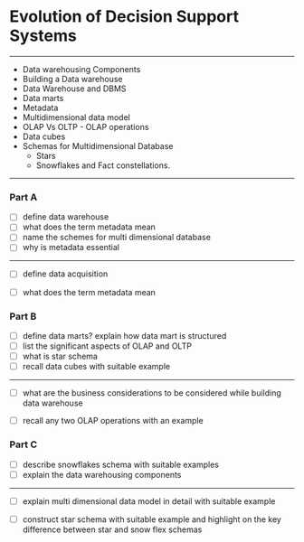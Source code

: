 # Evolution of Decision Support Systems
---
- Data warehousing Components
- Building a Data warehouse
- Data Warehouse and DBMS
- Data marts
- Metadata
- Multidimensional data model
- OLAP Vs OLTP - OLAP operations
- Data cubes
- Schemas for Multidimensional Database
	- Stars
	- Snowflakes and Fact constellations.
---
### Part A
- [ ] define data warehouse
- [ ] what does the term metadata mean
- [ ] name the schemes for multi dimensional database
- [ ] why is metadata essential
---
- [ ] define data acquisition
- [ ] what does the term metadata mean


### Part B
- [ ] define data marts? explain how data mart is structured
- [ ] list the significant aspects of OLAP and OLTP
- [ ] what is star schema 
- [ ] recall data cubes with suitable example
---
- [ ] what are the business considerations to be considered while building data warehouse
- [ ] recall any two OLAP operations with an example


### Part C
- [ ] describe snowflakes schema with suitable examples
- [ ] explain the data warehousing components
---
- [ ] explain multi dimensional data model in detail with suitable example
- [ ] construct star schema with suitable example and highlight on the key difference between star and snow flex schemas

